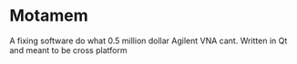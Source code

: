# Motamem
A fixing software do what 0.5 million dollar Agilent VNA cant.
Written in Qt and meant to be cross platform
